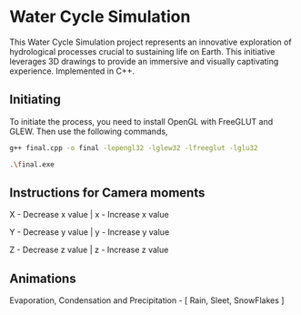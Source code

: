 # Water Cycle Simulation

This Water Cycle Simulation project represents an innovative exploration of hydrological processes crucial to sustaining life on Earth. This initiative leverages 3D drawings to provide an immersive and visually captivating experience. Implemented in C++.

## Initiating
To initiate the process, you need to install OpenGL with FreeGLUT and GLEW. Then use the following commands,

```bash
g++ final.cpp -o final -lopengl32 -lglew32 -lfreeglut -lglu32

.\final.exe 
```

## Instructions for Camera moments

X - Decrease x value
 | x - Increase x value

Y - Decrease y value
 | y - Increase y value

Z - Decrease z value
 | z - Increase z value

## Animations

Evaporation, Condensation and Precipitation - [ Rain, Sleet, SnowFlakes ]
